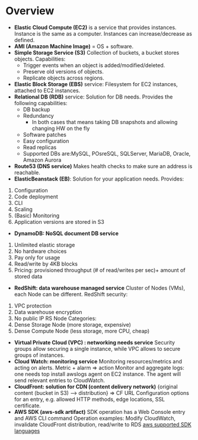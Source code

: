 # Overview

* **Elastic Cloud Compute (EC2)** is a service that provides instances. Instance is the same as a computer. Instances can increase/decrease as defined.
* **AMI (Amazon Machine Image)** = OS + software.
* **Simple Storage Service (S3)** Collection of buckets, a bucket stores objects. Capabilities: 
  * Trigger events when an object is added/modified/deleted.
  * Preserve old versions of objects.
  * Replicate objects across regions.
* **Elastic Block Storage (EBS)** service: Filesystem for EC2 instances, attached to EC2 instances.  
* **Relational DB (RDB)** service: Solution for DB needs. Provides the following capabilities:
  * DB backup      
  * Redundancy 
    * In both cases that means taking DB snapshots and allowing changing HW on the fly
  * Software patches
  * Easy configuration
  * Read replicas
  * Supported DBs are:MySQL, POsreSQL, SQLServer, MariaDB, Oracle, Amazon Aurora
* **Route53 (DNS service)** Makes health checks to make sure an address is reachable.
* **ElasticBeanstack (EB)**: Solution for your application needs. Provides:
1. Configuration
2. Code deployment
3. CLI
4. Scaling
5. (Basic) Monitoring
6. Application versions are stored in S3
* **DynamoDB: NoSQL document DB service**
1. Unlimited elastic storage
2. No hardware choices
3. Pay only for usage
4. Read/write by 4KB blocks
5. Pricing: provisioned throughput (# of read/writes per sec)+ amount of stored data
* **RedShift: data warehouse managed service** Cluster of Nodes (VMs), each Node can be different. RedShift security: 
1. VPC protection
2. Data warehouse encryption
3. No public IP
RS Node Categories:
1. Dense Storage Node (more storage, expensive)
2. Dense Compute Node (less storage, more CPU, cheap)
* **Virtual Private Cloud (VPC) : networking needs service** Security groups  allow securing  a single instance, while VPC  allows to secure groups of instances.
* **Cloud Watch: monitoring service** Monitoring resources/metrics and acting on alerts. Metric + alarm => action
Monitor and aggregate logs: one needs top install awslogs agent on EC2 instance. The agent will send relevant entries to CloudWatch.
* **CloudFront: solution for CDN (content delivery network)** {original content (bucket in S3) --> distribution} => CF URL
Configuration options for an entry, e.g. allowed HTTP methods, edge locations, SSL certificate.
* **AWS SDK (aws-sdk artifact)** SDK operation has a Web Console entry and AWS CLI command Operation examples:
Modify CloudWatch, invalidate CloudFront distribution, read/write to RDS
[aws supported SDK languages](https://github.com/olgabrukman/tutorial-docs/blob/master/aws1.png)
